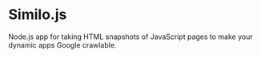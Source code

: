 Similo.js
=========

Node.js app for taking HTML snapshots of JavaScript pages to make your dynamic apps Google crawlable.
